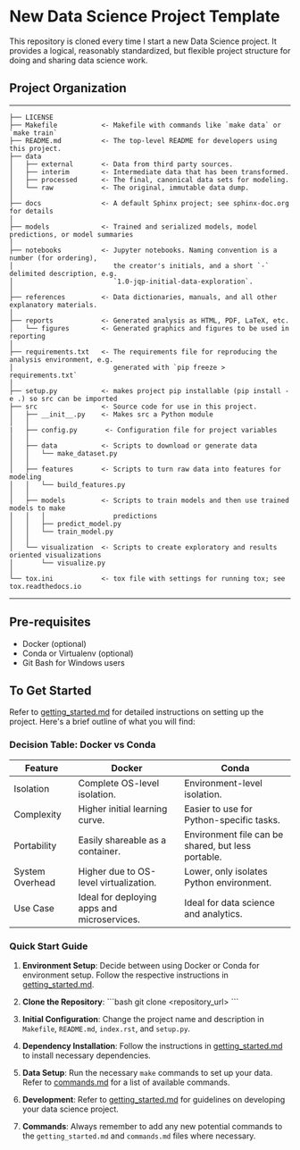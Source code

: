 # New Data Science Project Template

This repository is cloned every time I start a new Data Science project. It provides a logical, reasonably standardized, but flexible project structure for doing and sharing data science work.

## Project Organization

---

    ├── LICENSE
    ├── Makefile           <- Makefile with commands like `make data` or `make train`
    ├── README.md          <- The top-level README for developers using this project.
    ├── data
    │   ├── external       <- Data from third party sources.
    │   ├── interim        <- Intermediate data that has been transformed.
    │   ├── processed      <- The final, canonical data sets for modeling.
    │   └── raw            <- The original, immutable data dump.
    │
    ├── docs               <- A default Sphinx project; see sphinx-doc.org for details
    │
    ├── models             <- Trained and serialized models, model predictions, or model summaries
    │
    ├── notebooks          <- Jupyter notebooks. Naming convention is a number (for ordering),
    │                         the creator's initials, and a short `-` delimited description, e.g.
    │                         `1.0-jqp-initial-data-exploration`.
    │
    ├── references         <- Data dictionaries, manuals, and all other explanatory materials.
    │
    ├── reports            <- Generated analysis as HTML, PDF, LaTeX, etc.
    │   └── figures        <- Generated graphics and figures to be used in reporting
    │
    ├── requirements.txt   <- The requirements file for reproducing the analysis environment, e.g.
    │                         generated with `pip freeze > requirements.txt`
    │
    ├── setup.py           <- makes project pip installable (pip install -e .) so src can be imported
    ├── src                <- Source code for use in this project.
    │   ├── __init__.py    <- Makes src a Python module
    │   │
    |   ├── config.py       <- Configuration file for project variables
    │   │
    │   ├── data           <- Scripts to download or generate data
    │   │   └── make_dataset.py
    │   │
    │   ├── features       <- Scripts to turn raw data into features for modeling
    │   │   └── build_features.py
    │   │
    │   ├── models         <- Scripts to train models and then use trained models to make
    │   │   │                 predictions
    │   │   ├── predict_model.py
    │   │   └── train_model.py
    │   │
    │   └── visualization  <- Scripts to create exploratory and results oriented visualizations
    │       └── visualize.py
    │
    └── tox.ini            <- tox file with settings for running tox; see tox.readthedocs.io

---

## Pre-requisites

- Docker (optional)
- Conda or Virtualenv (optional)
- Git Bash for Windows users

## To Get Started

Refer to [getting_started.md](docs\getting_started.rst) for detailed instructions on setting up the project. Here's a brief outline of what you will find:

### Decision Table: Docker vs Conda

| Feature          | Docker                                                                 | Conda                                |
|------------------|------------------------------------------------------------------------|--------------------------------------|
| Isolation        | Complete OS-level isolation.                                           | Environment-level isolation.         |
| Complexity       | Higher initial learning curve.                                         | Easier to use for Python-specific tasks.|
| Portability      | Easily shareable as a container.                                       | Environment file can be shared, but less portable.|
| System Overhead  | Higher due to OS-level virtualization.                                 | Lower, only isolates Python environment.|
| Use Case         | Ideal for deploying apps and microservices.                            | Ideal for data science and analytics.|

### Quick Start Guide

1. **Environment Setup**: Decide between using Docker or Conda for environment setup. Follow the respective instructions in [getting_started.md](getting_started.md).

2. **Clone the Repository**:
    \`\`\`bash
    git clone <repository_url>
    \`\`\`

3. **Initial Configuration**: Change the project name and description in `Makefile`, `README.md`, `index.rst`, and `setup.py`.

4. **Dependency Installation**: Follow the instructions in [getting_started.md](getting_started.md) to install necessary dependencies.

5. **Data Setup**: Run the necessary `make` commands to set up your data. Refer to [commands.md](commands.md) for a list of available commands.

6. **Development**: Refer to [getting_started.md](getting_started.md) for guidelines on developing your data science project.

7. **Commands**: Always remember to add any new potential commands to the `getting_started.md` and `commands.md` files where necessary.
